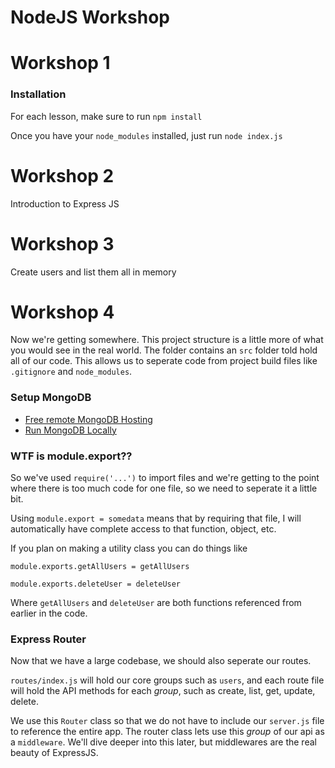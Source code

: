 NodeJS Workshop
===============

# Workshop 1
### Installation
For each lesson, make sure to run
`npm install`

Once you have your `node_modules` installed, just run
`node index.js`

# Workshop 2
Introduction to Express JS

# Workshop 3
Create users and list them all in memory

# Workshop 4
Now we're getting somewhere. This project structure is a little more 
of what you would see in the real world. The folder contains an `src` folder 
told hold all of our code. This allows us to seperate code from project 
build files like `.gitignore` and `node_modules`.

### Setup MongoDB
- [Free remote MongoDB Hosting](https://mlab.com/)
- [Run MongoDB Locally](https://docs.mongodb.com/manual/administration/install-community/)

### WTF is module.export??
So we've used `require('...')` to import files and we're getting to the point 
where there is too much code for one file, so we need to seperate it a little bit.

Using `module.export = somedata` means that by requiring that file, I will automatically 
have complete access to that function, object, etc.

If you plan on making a utility class you can do things like

`module.exports.getAllUsers = getAllUsers` 

`module.exports.deleteUser = deleteUser`

Where `getAllUsers` and `deleteUser` are both functions referenced from 
earlier in the code.

### Express Router
Now that we have a large codebase, we should also seperate our routes.

`routes/index.js` will hold our core groups such as `users`, and each route file 
will hold the API methods for each _group_, such as create, list, get, update, delete.

We use this `Router` class so that we do not have to include our `server.js` file to 
reference the entire app. The router class lets use this _group_ of our api as a 
`middleware`. We'll dive deeper into this later, but middlewares are the real beauty of 
ExpressJS.